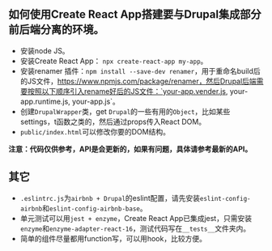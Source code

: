 ## 如何使用Create React App搭建要与Drupal集成部分前后端分离的环境。
 - 安装node JS。
 - 安装Create React App： `npx create-react-app my-app`。
 - 安装renamer 插件：`npm install --save-dev renamer`，用于重命名build后的JS文件，https://www.npmjs.com/package/renamer，然后Drupal后端需要按照以下顺序引入rename好后的JS文件：`your-app.vender.js, your-app.runtime.js, your-app.js`。
 - 创建`DrupalWrapper`类，get `Drupal`的一些有用的`Object`，比如某些settings，t函数之类的，然后通过props传入React DOM。
 - `public/index.html`可以修改你要的DOM结构。

 **注意：代码仅供参考，API是会更新的，如果有问题，具体请参考最新的API。**

 ## 其它
 - `.eslintrc.js`为`airbnb + Drupal`的eslint配置，请先安装`eslint-config-airbnb`和`eslint-config-airbnb-base`。
 - 单元测试可以用`jest + enzyme`，Create React App已集成jest，只需安装`enzyme`和`enzyme-adapter-react-16`，测试代码写在`__tests__`文件夹内。
 - 简单的组件尽量都用function写，可以用hook，比较方便。 